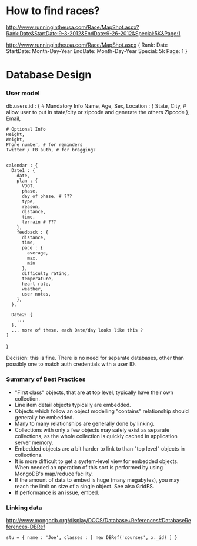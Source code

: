 # How to find races?

http://www.runningintheusa.com/Race/MapShot.aspx?Rank:Date&StartDate:9-3-2012&EndDate:9-26-2012&Special:5K&Page:1

  http://www.runningintheusa.com/Race/MapShot.aspx
  {
    Rank: Date
    StartDate:  Month-Day-Year
    EndDate: Month-Day-Year
    Special: 5k
    Page: 1
  }

# Database Design

### User model

db.users.id : {
    # Mandatory Info
    Name,
    Age,
    Sex,
    Location : {
      State,
      City,     # allow user to put in state/city or zipcode and generate the others
      Zipcode
    },
    Email,

    # Optional Info
    Height,
    Weight,
    Phone number, # for reminders
    Twitter / FB auth, # for bragging?


    calendar : {
      Date1 : {
        date,
        plan : {
          VDOT,
          phase,
          day of phase, # ???
          type,
          reason,
          distance,
          time,
          terrain # ???
        },
        feedback : {
          distance,
          time,
          pace : {
            average,
            max,
            min
          },
          difficulty rating,
          temperature,
          heart rate,
          weather,
          user notes,
        },
      },

      Date2: {
        ...
      },
      ... more of these. each Date/day looks like this ?
    ]
  }

Decision: this is fine. There is no need for separate databases, other than possibly
one to match auth credentials with a user ID. 

### Summary of Best Practices

* "First class" objects, that are at top level, typically have their own collection.
* Line item detail objects typically are embedded.
* Objects which follow an object modelling "contains" relationship should generally be embedded.
* Many to many relationships are generally done by linking.
* Collections with only a few objects may safely exist as separate collections, as the whole collection is quickly cached in application server memory.
* Embedded objects are a bit harder to link to than "top level" objects in collections.
* It is more difficult to get a system-level view for embedded objects. When needed an operation of this sort is performed by using MongoDB's map/reduce facility.
* If the amount of data to embed is huge (many megabytes), you may reach the limit on size of a single object. See also GridFS.
* If performance is an issue, embed.

### Linking data

http://www.mongodb.org/display/DOCS/Database+References#DatabaseReferences-DBRef

` stu = { name : 'Joe', classes : [ new DBRef('courses', x._id) ] } `

